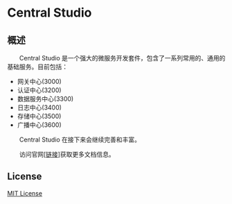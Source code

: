 # Central Studio
## 概述
&emsp;&emsp;Central Studio 是一个强大的微服务开发套件，包含了一系列常用的、通用的基础服务。目前包括：

- 网关中心(3000)
- 认证中心(3200)
- 数据服务中心(3300)
- 日志中心(3400)
- 存储中心(3500)
- 广播中心(3600)

&emsp;&emsp;Central Studio 在接下来会继续完善和丰富。

&emsp;&emsp;访问官网[[链接](https://central-x.com)]获取更多文档信息。

## License
[MIT License](./LICENSE)